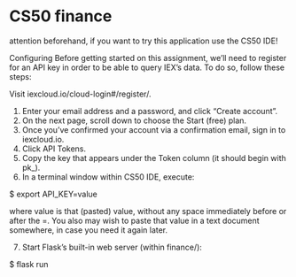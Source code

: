 # CS50 finance

attention beforehand, if you want to try this application use the CS50 IDE!

Configuring
Before getting started on this assignment, we’ll need to register for an API key in order to be able to query IEX’s data. To do so, follow these steps:

Visit iexcloud.io/cloud-login#/register/.
1. Enter your email address and a password, and click “Create account”.
2. On the next page, scroll down to choose the Start (free) plan.
3. Once you’ve confirmed your account via a confirmation email, sign in to iexcloud.io.
4. Click API Tokens.
5. Copy the key that appears under the Token column (it should begin with pk_).
6. In a terminal window within CS50 IDE, execute:

  $ export API_KEY=value
  
where value is that (pasted) value, without any space immediately before or after the =. You also may wish to paste that value in a text document somewhere, in case you need it again later.

7. Start Flask’s built-in web server (within finance/):
  
  $ flask run
